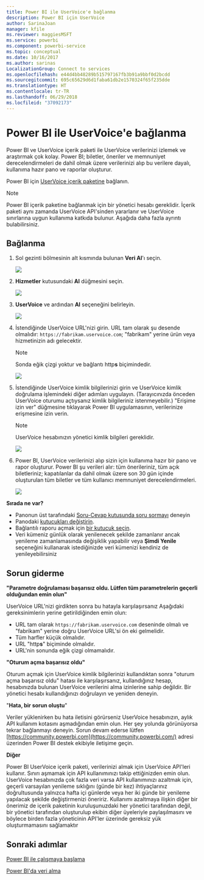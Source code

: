 ```yaml
---
title: Power BI ile UserVoice'e bağlanma
description: Power BI için UserVoice
author: SarinaJoan
manager: kfile
ms.reviewer: maggiesMSFT
ms.service: powerbi
ms.component: powerbi-service
ms.topic: conceptual
ms.date: 10/16/2017
ms.author: sarinas
LocalizationGroup: Connect to services
ms.openlocfilehash: e44d4bb48289b515797167fb3b91a9bbf0d2bcdd
ms.sourcegitcommit: 695c65629d6d1faba61db2e1570324f65f235dde
ms.translationtype: HT
ms.contentlocale: tr-TR
ms.lasthandoff: 06/29/2018
ms.locfileid: "37092173"
---
```

# <a name="connect-to-uservoice-with-power-bi"></a>Power BI ile UserVoice'e bağlanma
Power BI ve UserVoice içerik paketi ile UserVoice verilerinizi izlemek ve araştırmak çok kolay. Power BI; biletler, öneriler ve memnuniyet derecelendirmeleri de dahil olmak üzere verilerinizi alıp bu verilere dayalı, kullanıma hazır pano ve raporlar oluşturur.

Power BI için [UserVoice içerik paketine](https://app.powerbi.com/getdata/services/uservoice) bağlanın.

>[!NOTE]
>Power BI içerik paketine bağlanmak için bir yönetici hesabı gereklidir. İçerik paketi aynı zamanda UserVoice API'sinden yararlanır ve UserVoice sınırlarına uygun kullanıma katkıda bulunur. Aşağıda daha fazla ayrıntı bulabilirsiniz.

## <a name="how-to-connect"></a>Bağlanma
1. Sol gezinti bölmesinin alt kısmında bulunan **Veri Al**'ı seçin.
   
   ![](media/service-connect-to-uservoice/pbi_getdata.png)
2. **Hizmetler** kutusundaki **Al** düğmesini seçin.
   
   ![](media/service-connect-to-uservoice/pbi_getservices.png) 
3. **UserVoice** ve ardından **Al** seçeneğini belirleyin.
   
   ![](media/service-connect-to-uservoice/uservoice.png)
4. İstendiğinde UserVoice URL'nizi girin. URL tam olarak şu desende olmalıdır: `https://fabrikam.uservoice.com`; "fabrikam" yerine ürün veya hizmetinizin adı gelecektir.
   
   >[!NOTE]
   >Sonda eğik çizgi yoktur ve bağlantı http**s** biçimindedir.
   
   ![](media/service-connect-to-uservoice/capture.png)
5. İstendiğinde UserVoice kimlik bilgilerinizi girin ve UserVoice kimlik doğrulama işlemindeki diğer adımları uygulayın. (Tarayıcınızda önceden UserVoice oturumu açtıysanız kimlik bilgileriniz istenmeyebilir.) "Erişime izin ver" düğmesine tıklayarak Power BI uygulamasının, verilerinize erişmesine izin verin.
   
   >[!NOTE]
   >UserVoice hesabınızın yönetici kimlik bilgileri gereklidir.
   
   ![](media/service-connect-to-uservoice/capture3.png)
6. Power BI, UserVoice verilerinizi alıp sizin için kullanıma hazır bir pano ve rapor oluşturur. Power BI şu verileri alır: tüm önerileriniz, tüm açık biletleriniz; kapatılanlar da dahil olmak üzere son 30 gün içinde oluşturulan tüm biletler ve tüm kullanıcı memnuniyet derecelendirmeleri.
   
   ![](media/service-connect-to-uservoice/capture4.png)

**Sırada ne var?**

* Panonun üst tarafındaki [Soru-Cevap kutusunda soru sormayı](power-bi-q-and-a.md) deneyin
* Panodaki [kutucukları değiştirin](service-dashboard-edit-tile.md).
* Bağlantılı raporu açmak için [bir kutucuk seçin](service-dashboard-tiles.md).
* Veri kümeniz günlük olarak yenilenecek şekilde zamanlanır ancak yenileme zamanlamasında değişiklik yapabilir veya **Şimdi Yenile** seçeneğini kullanarak istediğinizde veri kümenizi kendiniz de yenileyebilirsiniz

## <a name="troubleshooting"></a>Sorun giderme
**"Parametre doğrulaması başarısız oldu. Lütfen tüm parametrelerin geçerli olduğundan emin olun"**

UserVoice URL'nizi girdikten sonra bu hatayla karşılaşırsanız Aşağıdaki gereksinimlerin yerine getirildiğinden emin olun:

* URL tam olarak `https://fabrikam.uservoice.com` deseninde olmalı ve "fabrikam" yerine doğru UserVoice URL'si ön eki gelmelidir.
* Tüm harfler küçük olmalıdır.
* URL "http**s**" biçiminde olmalıdır.
* URL'nin sonunda eğik çizgi olmamalıdır.

**"Oturum açma başarısız oldu"**

Oturum açmak için UserVoice kimlik bilgilerinizi kullandıktan sonra "oturum açma başarısız oldu" hatası ile karşılaşırsanız, kullandığınız hesap, hesabınızda bulunan UserVoice verilerini alma izinlerine sahip değildir. Bir yönetici hesabı kullandığınızı doğrulayın ve yeniden deneyin.

"**Hata, bir sorun oluştu**"

Veriler yüklenirken bu hata iletisini görürseniz UserVoice hesabınızın, aylık API kullanım kotasını aşmadığından emin olun. Her şey yolunda görünüyorsa tekrar bağlanmayı deneyin. Sorun devam ederse lütfen [https://community.powerbi.com](https://community.powerbi.com/) adresi üzerinden Power BI destek ekibiyle iletişime geçin.

**Diğer**  

Power BI UserVoice içerik paketi, verilerinizi almak için UserVoice API'leri kullanır. Sınırı aşmamak için API kullanımınızı takip ettiğinizden emin olun. UserVoice hesabınızda çok fazla veri varsa API kullanımınızı azaltmak için, geçerli varsayılan yenileme sıklığını (günde bir kez) ihtiyaçlarınız doğrultusunda yalnızca hafta içi günlerde veya her iki günde bir yenileme yapılacak şekilde değiştirmenizi öneririz. Kullanımı azaltmaya ilişkin diğer bir önerimiz de içerik paketinin kuruluşunuzdaki her yönetici tarafından değil, bir yönetici tarafından oluşturulup ekibin diğer üyeleriyle paylaşılmasını ve böylece birden fazla yöneticinin API'ler üzerinde gereksiz yük oluşturmamasını sağlamaktır

## <a name="next-steps"></a>Sonraki adımlar
[Power BI ile çalışmaya başlama](service-get-started.md)

[Power BI'da veri alma](service-get-data.md)

